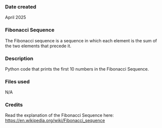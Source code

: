 ### Date created
April 2025

### Fibonacci Sequence
The Fibonacci sequence is a sequence in which each element is the sum of the two elements that precede it.

### Description
Python code that prints the first 10 numbers in the Fibonacci Sequence.

### Files used
N/A

### Credits
Read the explanation of the Fibonacci Sequence here: https://en.wikipedia.org/wiki/Fibonacci_sequence
